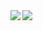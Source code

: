 <div>
<a href="https://readme-stats-cfgj2cxdy.vercel.app/api?username=keeganosler&count_private=true&show_icons=true&theme=tokyonight">
  <img  align="left" src="https://readme-stats-cfgj2cxdy.vercel.app/api?username=keeganosler&count_private=true&show_icons=true&theme=tokyonight" />
</a>
<a href="https://readme-stats-cfgj2cxdy.vercel.app/api/top-langs/?username=keeganosler&hide=php&theme=tokyonight">
  <img align="left" src="https://readme-stats-cfgj2cxdy.vercel.app/api/top-langs/?username=keeganosler&hide=php&theme=tokyonight" />
</a>
</div>
